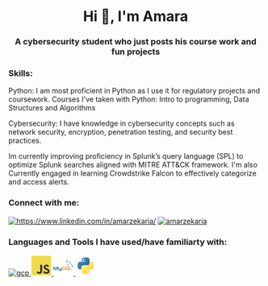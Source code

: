 <h1 align="center">Hi 👋, I'm Amara</h1>
<h3 align="center">A cybersecurity student who just posts his course work and fun projects</h3>

### Skills:
  
Python: I am most proficient in Python as I use it for regulatory projects and coursework. 
Courses I've taken with Python: Intro to programming, Data Structures and Algorithms

Cybersecurity: I have knowledge in cybersecurity concepts such as network security, encryption, penetration testing, and security best practices. 

Im currently improving proficiency in Splunk’s query language (SPL) to optimize Splunk searches aligned with MITRE ATT&CK framework.
I'm also Currently engaged in learning Crowdstrike Falcon to effectively categorize and access alerts.

<h3 align="left">Connect with me:</h3>
<p align="left">
<a href="https://linkedin.com/in/https://www.linkedin.com/in/amarzekaria/" target="blank"><img align="center" src="https://raw.githubusercontent.com/rahuldkjain/github-profile-readme-generator/master/src/images/icons/Social/linked-in-alt.svg" alt="https://www.linkedin.com/in/amarzekaria/" height="30" width="40" /></a>
<a href="https://instagram.com/amarzekaria" target="blank"><img align="center" src="https://raw.githubusercontent.com/rahuldkjain/github-profile-readme-generator/master/src/images/icons/Social/instagram.svg" alt="amarzekaria" height="30" width="40" /></a>
</p>

<h3 align="left">Languages and Tools I have used/have familiarty with:</h3>
<p align="left"> <a href="https://cloud.google.com" target="_blank" rel="noreferrer"> <img src="https://www.vectorlogo.zone/logos/google_cloud/google_cloud-icon.svg" alt="gcp" width="40" height="40"/> </a> <a href="https://developer.mozilla.org/en-US/docs/Web/JavaScript" target="_blank" rel="noreferrer"> <img src="https://raw.githubusercontent.com/devicons/devicon/master/icons/javascript/javascript-original.svg" alt="javascript" width="40" height="40"/> </a> <a href="https://www.mysql.com/" target="_blank" rel="noreferrer"> <img src="https://raw.githubusercontent.com/devicons/devicon/master/icons/mysql/mysql-original-wordmark.svg" alt="mysql" width="40" height="40"/> </a> <a href="https://www.python.org" target="_blank" rel="noreferrer"> <img src="https://raw.githubusercontent.com/devicons/devicon/master/icons/python/python-original.svg" alt="python" width="40" height="40"/> </a> </p>
